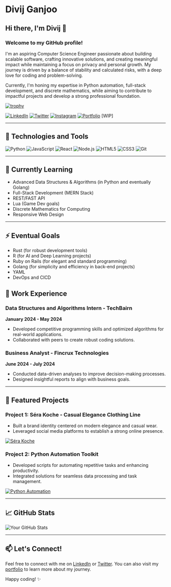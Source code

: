 # Divij Ganjoo

## Hi there, I'm Divij 👋

### Welcome to my GitHub profile! 
I'm an aspiring Computer Science Engineer passionate about building scalable software, crafting innovative solutions, and creating meaningful impact while maintaining a focus on privacy and personal growth. My journey is driven by a balance of stability and calculated risks, with a deep love for coding and problem-solving.

Currently, I'm honing my expertise in Python automation, full-stack development, and discrete mathematics, while aiming to contribute to impactful projects and develop a strong professional foundation.

[![trophy](https://github-profile-trophy.vercel.app/?username=divijg19&theme=onedark)](https://github.com/divijg19/github-profile-trophy)

[![LinkedIn](https://img.shields.io/badge/LinkedIn-Connect-blue)](https://www.linkedin.com/in/divij-ganjoo-18a03124b/)
[![Twitter](https://img.shields.io/badge/Twitter-Follow-black)](https://twitter.com/divij_597)
[![Instagram](https://img.shields.io/badge/Instagram-Follow-red)](https://www.instagram.com/d.vij_597/)
[![Portfolio](https://img.shields.io/badge/Portfolio-Visit-brightgreen)](https://sites.google.com/view/divij-ganjoo/home) [WIP]

---

## 🚀 Technologies and Tools

![Python](https://img.shields.io/badge/-Python-blue?style=flat-square&logo=python)
![JavaScript](https://img.shields.io/badge/-JavaScript-black?style=flat-square&logo=javascript)
![React](https://img.shields.io/badge/-React-blue?style=flat-square&logo=react)
![Node.js](https://img.shields.io/badge/-Node.js-green?style=flat-square&logo=node.js)
![HTML5](https://img.shields.io/badge/-HTML5-orange?style=flat-square&logo=html5)
![CSS3](https://img.shields.io/badge/-CSS3-purple?style=flat-square&logo=css3)
![Git](https://img.shields.io/badge/-Git-black?style=flat-square&logo=git)

---

## 🌱 Currently Learning

- Advanced Data Structures & Algorithms (in Python and eventually Golang)
- Full-Stack Development (MERN Stack)
- REST/FAST API
- Lua (Game Dev goals)
- Discrete Mathematics for Computing
- Responsive Web Design

---

## ⚡ Eventual Goals

- Rust (for robust development tools)
- R (for AI and Deep Learning projects)
- Ruby on Rails (for elegant and standard programming)
- Golang (for simplicity and efficiency in back-end projects)
- YAML
- DevOps and CICD

## 💼 Work Experience

### Data Structures and Algorithms Intern - TechBairn
**January 2024 - May 2024**
- Developed competitive programming skills and optimized algorithms for real-world applications.
- Collaborated with peers to create robust coding solutions.

### Business Analyst - Fincrux Technologies
**June 2024 - July 2024**
- Conducted data-driven analyses to improve decision-making processes.
- Designed insightful reports to align with business goals.

---

## 🌟 Featured Projects

### Project 1: Séra Koche - Casual Elegance Clothing Line
- Built a brand identity centered on modern elegance and casual wear.
- Leveraged social media platforms to establish a strong online presence. 

[![Séra Koche](https://via.placeholder.com/300)](https://github.com/divijg19/project-sera-koche)

### Project 2: Python Automation Toolkit
- Developed scripts for automating repetitive tasks and enhancing productivity.
- Integrated solutions for seamless data processing and task management.

[![Python Automation](https://via.placeholder.com/300)](https://github.com/divijg19/project-automation-toolkit)

---

## 📈 GitHub Stats

![Your GitHub Stats](https://github-readme-stats.vercel.app/api?username=divijg19&show_icons=true&hide_title=true&hide=prs&count_private=true&theme=radical)

---

## 📫 Let's Connect!

Feel free to connect with me on [LinkedIn](https://www.linkedin.com/in/divij-ganjoo-18a03124b/) or [Twitter](https://twitter.com/divij_597). You can also visit my [portfolio](https://sites.google.com/view/divij-ganjoo/home) to learn more about my journey.

Happy coding! ✨

<!---
divijg19/divijg19 is a ✨ special ✨ repository because its `README.md` (this file) appears on your GitHub profile.
You can click the Preview link to take a look at your changes.
--->
